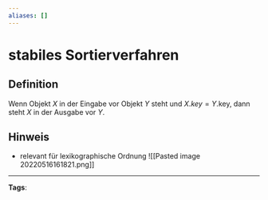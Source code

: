 ```yaml
---
aliases: []
---
```


# stabiles Sortierverfahren

## Definition

Wenn Objekt $X$ in der Eingabe vor Objekt $Y$ steht und $X . k e y=Y$.key, dann steht $X$ in der Ausgabe vor $Y$.

## Hinweis

- relevant für lexikographische Ordnung ![[Pasted image 20220516161821.png]]

---

**Tags**:
